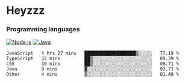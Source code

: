 # Heyzzz  

### Programming languages  

[![Node.js](https://img.shields.io/badge/-Node.js-262626?style=for-the-badge)](https://nodejs.org)
[![Java](https://img.shields.io/badge/-Java-262626?style=for-the-badge)](https://java.com)

<!--START_SECTION:waka-->

```text
JavaScript   4 hrs 27 mins   ███████████████████▒░░░░░   77.19 %
TypeScript   32 mins         ██▒░░░░░░░░░░░░░░░░░░░░░░   09.39 %
CSS          30 mins         ██▒░░░░░░░░░░░░░░░░░░░░░░   08.71 %
Java         9 mins          ▓░░░░░░░░░░░░░░░░░░░░░░░░   02.71 %
Other        4 mins          ▒░░░░░░░░░░░░░░░░░░░░░░░░   01.40 %
```

<!--END_SECTION:waka-->
